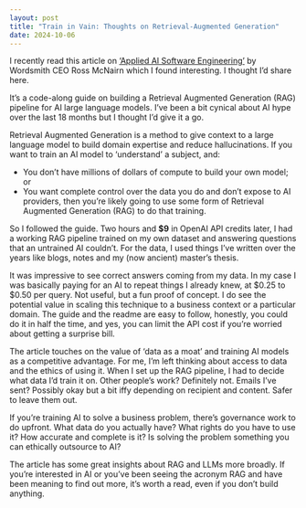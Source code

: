 ```yaml
---
layout: post
title: "Train in Vain: Thoughts on Retrieval-Augmented Generation"
date: 2024-10-06
---
```


I recently read this article on [‘Applied AI Software Engineering’](https://www.rossmcnairn.com/p/applied-ai-software-engineering) by Wordsmith CEO Ross McNairn which I found interesting. I thought I’d share here. 

It’s a code-along guide on building a Retrieval Augmented Generation (RAG) pipeline for AI large language models. I’ve been a bit cynical about AI hype over the last 18 months but I thought I’d give it a go.

Retrieval Augmented Generation is a method to give context to a large language model to build domain expertise and reduce hallucinations. If you want to train an AI model to ‘understand’ a subject, and:
* You don’t have millions of dollars of compute to build your own model; or
* You want complete control over the data you do and don’t expose to AI providers,
then you’re likely going to use some form of Retrieval Augmented Generation (RAG) to do that training.

So I followed the guide. Two hours and **$9** in OpenAI API credits later, I had a working RAG pipeline trained on my own dataset and answering questions that an untrained AI couldn’t. For the data, I used things I’ve written over the years like blogs, notes and my (now ancient) master’s thesis.

It was impressive to see correct answers coming from my data. In my case I was basically paying for an AI to repeat things I already knew, at $0.25 to $0.50 per query. Not useful, but a fun proof of concept. I do see the potential value in scaling this technique to a business context or a particular domain. The guide and the readme are easy to follow, honestly, you could do it in half the time, and yes, you can limit the API cost if you’re worried about getting a surprise bill.

The article touches on the value of ‘data as a moat’ and training AI models as a competitive advantage. For me, I’m left thinking about access to data and the ethics of using it. When I set up the RAG pipeline, I had to decide what data I’d train it on. Other people’s work? Definitely not. Emails I’ve sent? Possibly okay but a bit iffy depending on recipient and content. Safer to leave them out.

If you’re training AI to solve a business problem, there’s governance work to do upfront. What data do you actually have? What rights do you have to use it? How accurate and complete is it? Is solving the problem something you can ethically outsource to AI?

The article has some great insights about RAG and LLMs more broadly. If you’re interested in AI or you’ve been seeing the acronym RAG and have been meaning to find out more, it’s worth a read, even if you don’t build anything.
